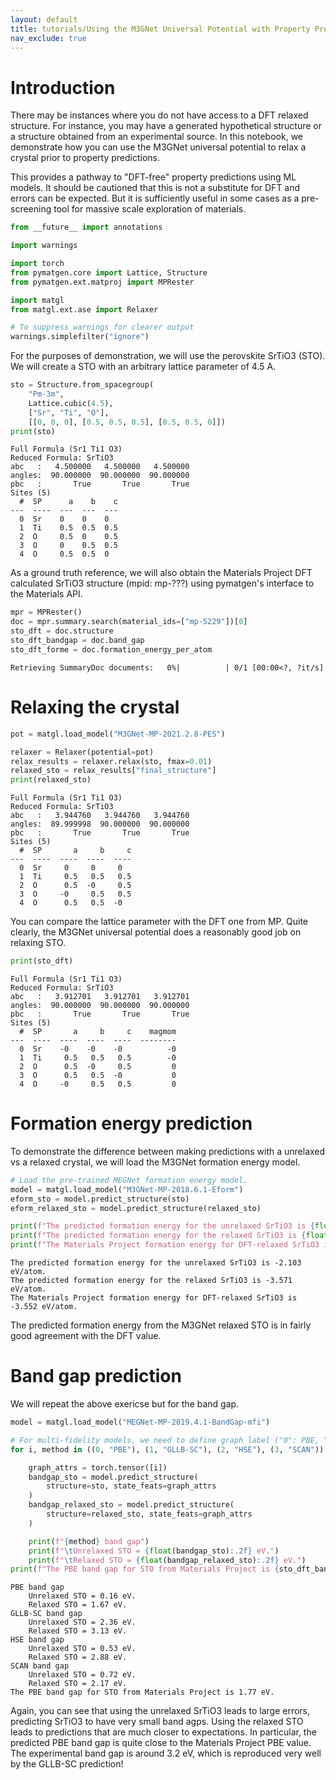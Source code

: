```yaml
---
layout: default
title: tutorials/Using the M3GNet Universal Potential with Property Prediction Models.md
nav_exclude: true
---
```

# Introduction

There may be instances where you do not have access to a DFT relaxed structure. For instance, you may have a generated hypothetical structure or a structure obtained from an experimental source. In this notebook, we demonstrate how you can use the M3GNet universal potential to relax a crystal prior to property predictions. 

This provides a pathway to "DFT-free" property predictions using ML models. It should be cautioned that this is not a substitute for DFT and errors can be expected. But it is sufficiently useful in some cases as a pre-screening tool for massive scale exploration of materials.


```python
from __future__ import annotations

import warnings

import torch
from pymatgen.core import Lattice, Structure
from pymatgen.ext.matproj import MPRester

import matgl
from matgl.ext.ase import Relaxer

# To suppress warnings for clearer output
warnings.simplefilter("ignore")
```

For the purposes of demonstration, we will use the perovskite SrTiO3 (STO). We will create a STO with an arbitrary lattice parameter of 4.5 A. 


```python
sto = Structure.from_spacegroup(
    "Pm-3m",
    Lattice.cubic(4.5),
    ["Sr", "Ti", "O"],
    [[0, 0, 0], [0.5, 0.5, 0.5], [0.5, 0.5, 0]])
print(sto)
```

    Full Formula (Sr1 Ti1 O3)
    Reduced Formula: SrTiO3
    abc   :   4.500000   4.500000   4.500000
    angles:  90.000000  90.000000  90.000000
    pbc   :       True       True       True
    Sites (5)
      #  SP      a    b    c
    ---  ----  ---  ---  ---
      0  Sr    0    0    0
      1  Ti    0.5  0.5  0.5
      2  O     0.5  0    0.5
      3  O     0    0.5  0.5
      4  O     0.5  0.5  0


As a ground truth reference, we will also obtain the Materials Project DFT calculated SrTiO3 structure (mpid: mp-???) using pymatgen's interface to the Materials API.


```python
mpr = MPRester()
doc = mpr.summary.search(material_ids=["mp-5229"])[0]
sto_dft = doc.structure
sto_dft_bandgap = doc.band_gap
sto_dft_forme = doc.formation_energy_per_atom
```


    Retrieving SummaryDoc documents:   0%|          | 0/1 [00:00<?, ?it/s]


# Relaxing the crystal


```python
pot = matgl.load_model("M3GNet-MP-2021.2.8-PES")
```


```python
relaxer = Relaxer(potential=pot)
relax_results = relaxer.relax(sto, fmax=0.01)
relaxed_sto = relax_results["final_structure"]
print(relaxed_sto)
```

    Full Formula (Sr1 Ti1 O3)
    Reduced Formula: SrTiO3
    abc   :   3.944760   3.944760   3.944760
    angles:  89.999998  90.000000  90.000000
    pbc   :       True       True       True
    Sites (5)
      #  SP       a     b     c
    ---  ----  ----  ----  ----
      0  Sr     0     0     0
      1  Ti     0.5   0.5   0.5
      2  O      0.5  -0     0.5
      3  O     -0     0.5   0.5
      4  O      0.5   0.5  -0


You can compare the lattice parameter with the DFT one from MP. Quite clearly, the M3GNet universal potential does a reasonably good job on relaxing STO.


```python
print(sto_dft)
```

    Full Formula (Sr1 Ti1 O3)
    Reduced Formula: SrTiO3
    abc   :   3.912701   3.912701   3.912701
    angles:  90.000000  90.000000  90.000000
    pbc   :       True       True       True
    Sites (5)
      #  SP       a     b     c    magmom
    ---  ----  ----  ----  ----  --------
      0  Sr    -0    -0    -0          -0
      1  Ti     0.5   0.5   0.5        -0
      2  O      0.5  -0     0.5         0
      3  O      0.5   0.5  -0           0
      4  O     -0     0.5   0.5         0


# Formation energy prediction

To demonstrate the difference between making predictions with a unrelaxed vs a relaxed crystal, we will load the M3GNet formation energy model.


```python
# Load the pre-trained MEGNet formation energy model.
model = matgl.load_model("M3GNet-MP-2018.6.1-Eform")
eform_sto = model.predict_structure(sto)
eform_relaxed_sto = model.predict_structure(relaxed_sto)

print(f"The predicted formation energy for the unrelaxed SrTiO3 is {float(eform_sto):.3f} eV/atom.")
print(f"The predicted formation energy for the relaxed SrTiO3 is {float(eform_relaxed_sto):.3f} eV/atom.")
print(f"The Materials Project formation energy for DFT-relaxed SrTiO3 is {sto_dft_forme:.3f} eV/atom.")
```

    The predicted formation energy for the unrelaxed SrTiO3 is -2.103 eV/atom.
    The predicted formation energy for the relaxed SrTiO3 is -3.571 eV/atom.
    The Materials Project formation energy for DFT-relaxed SrTiO3 is -3.552 eV/atom.


The predicted formation energy from the M3GNet relaxed STO is in fairly good agreement with the DFT value.

# Band gap prediction

We will repeat the above exericse but for the band gap.


```python
model = matgl.load_model("MEGNet-MP-2019.4.1-BandGap-mfi")

# For multi-fidelity models, we need to define graph label ("0": PBE, "1": GLLB-SC, "2": HSE, "3": SCAN)
for i, method in ((0, "PBE"), (1, "GLLB-SC"), (2, "HSE"), (3, "SCAN")):

    graph_attrs = torch.tensor([i])
    bandgap_sto = model.predict_structure(
        structure=sto, state_feats=graph_attrs
    )
    bandgap_relaxed_sto = model.predict_structure(
        structure=relaxed_sto, state_feats=graph_attrs
    )

    print(f"{method} band gap")
    print(f"\tUnrelaxed STO = {float(bandgap_sto):.2f} eV.")
    print(f"\tRelaxed STO = {float(bandgap_relaxed_sto):.2f} eV.")
print(f"The PBE band gap for STO from Materials Project is {sto_dft_bandgap:.2f} eV.")
```

    PBE band gap
    	Unrelaxed STO = 0.16 eV.
    	Relaxed STO = 1.67 eV.
    GLLB-SC band gap
    	Unrelaxed STO = 2.36 eV.
    	Relaxed STO = 3.13 eV.
    HSE band gap
    	Unrelaxed STO = 0.53 eV.
    	Relaxed STO = 2.88 eV.
    SCAN band gap
    	Unrelaxed STO = 0.72 eV.
    	Relaxed STO = 2.17 eV.
    The PBE band gap for STO from Materials Project is 1.77 eV.


Again, you can see that using the unrelaxed SrTiO3 leads to large errors, predicting SrTiO3 to have very small band agps. Using the relaxed STO leads to predictions that are much closer to expectations. In particular, the predicted PBE band gap is quite close to the Materials Project PBE value. The experimental band gap is around 3.2 eV, which is reproduced very well by the GLLB-SC prediction!
